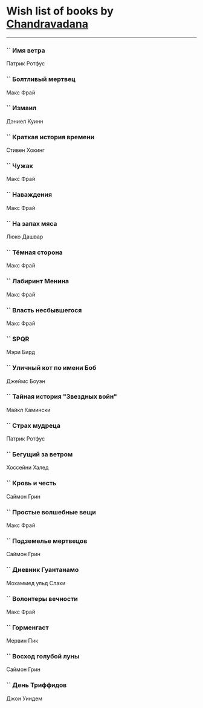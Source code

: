 # Wish list of books by [Chandravadana](https://plus.google.com/105866022348292919948)
---

### `` Имя ветра
Патрик Ротфус

### `` Болтливый мертвец
Макс Фрай

### `` Измаил
Дэниел Куинн

### `` Краткая история времени
Стивен Хокинг

### `` Чужак
Макс Фрай

### `` Наваждения
Макс Фрай

### `` На запах мяса
Люко Дашвар

### `` Тёмная сторона
Макс Фрай

### `` Лабиринт Менина
Макс Фрай

### `` Власть несбывшегося
Макс Фрай

### `` SPQR
Мэри Бирд

### `` Уличный кот по имени Боб
Джеймс Боуэн

### `` Тайная история "Звездных войн"
Майкл Камински

### `` Страх мудреца
Патрик Ротфус

### `` Бегущий за ветром
Хоссейни Халед

### `` Кровь и честь
Саймон Грин

### `` Простые волшебные вещи
Макс Фрай

### `` Подземелье мертвецов
Саймон Грин

### `` Дневник Гуантанамо
Мохаммед ульд Слахи

### `` Волонтеры вечности
Макс Фрай

### `` Горменгаст
Мервин Пик

### `` Восход голубой луны
Саймон Грин

### `` День Триффидов
Джон Уиндем

